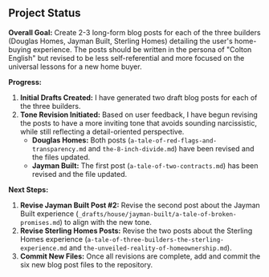 ## Project Status

**Overall Goal:** Create 2-3 long-form blog posts for each of the three builders (Douglas Homes, Jayman Built, Sterling Homes) detailing the user's home-buying experience. The posts should be written in the persona of "Colton English" but revised to be less self-referential and more focused on the universal lessons for a new home buyer.

**Progress:**

1.  **Initial Drafts Created:** I have generated two draft blog posts for each of the three builders.
2.  **Tone Revision Initiated:** Based on user feedback, I have begun revising the posts to have a more inviting tone that avoids sounding narcissistic, while still reflecting a detail-oriented perspective.
    *   **Douglas Homes:** Both posts (`a-tale-of-red-flags-and-transparency.md` and `the-8-inch-divide.md`) have been revised and the files updated.
    *   **Jayman Built:** The first post (`a-tale-of-two-contracts.md`) has been revised and the file updated.

**Next Steps:**

1.  **Revise Jayman Built Post #2:** Revise the second post about the Jayman Built experience (`_drafts/house/jayman-built/a-tale-of-broken-promises.md`) to align with the new tone.
2.  **Revise Sterling Homes Posts:** Revise the two posts about the Sterling Homes experience (`a-tale-of-three-builders-the-sterling-experience.md` and `the-unveiled-reality-of-homeownership.md`).
3.  **Commit New Files:** Once all revisions are complete, add and commit the six new blog post files to the repository.
